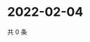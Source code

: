 # 2022-02-04

共 0 条

<!-- BEGIN WEIBO -->
<!-- 最后更新时间 Fri Feb 04 2022 00:01:17 GMT+0800 (China Standard Time) -->

<!-- END WEIBO -->
